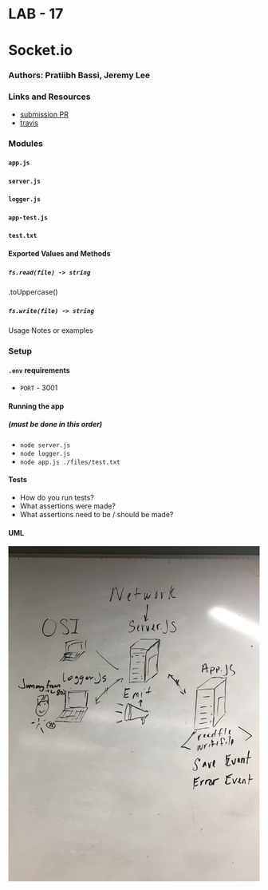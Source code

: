 # LAB - 17

# Socket.io

### Authors: Pratiibh Bassi, Jeremy Lee

### Links and Resources
* [submission PR](http://xyz.com)
* [travis](http://xyz.com)

### Modules
#### `app.js`
#### `server.js`
#### `logger.js`
#### `app-test.js`
#### `test.txt`

#### Exported Values and Methods

##### `fs.read(file) -> string`
.toUppercase()

##### `fs.write(file) -> string`
Usage Notes or examples

### Setup
#### `.env` requirements
* `PORT` - 3001

#### Running the app 
##### (must be done in this order)
* `node server.js`
* `node logger.js`
* `node app.js ./files/test.txt`


  
#### Tests
* How do you run tests?
* What assertions were made?
* What assertions need to be / should be made?

#### UML
![1st](./assets/lab18UML.jpg)
